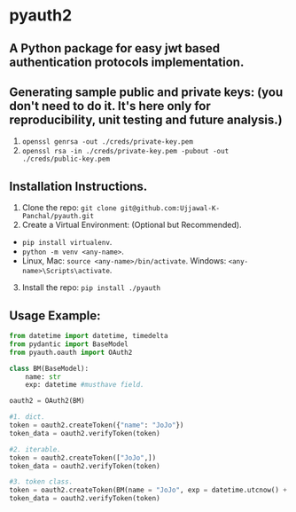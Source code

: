 # pyauth2
## A Python package for easy jwt based authentication protocols implementation.

## Generating sample public and private keys: (you don't need to do it. It's here only for reproducibility, unit testing and future analysis.)
1. `openssl genrsa -out ./creds/private-key.pem`
2. `openssl rsa -in ./creds/private-key.pem -pubout -out ./creds/public-key.pem`

## Installation Instructions.
1. Clone the repo: `git clone git@github.com:Ujjawal-K-Panchal/pyauth.git`
2. Create a Virtual Environment: (Optional but Recommended).
  - `pip install virtualenv`.
  - `python -m venv <any-name>`.
  - Linux, Mac: `source <any-name>/bin/activate`. Windows: `<any-name>\Scripts\activate`.
3. Install the repo: `pip install ./pyauth`

## Usage Example:

```python
from datetime import datetime, timedelta
from pydantic import BaseModel
from pyauth.oauth import OAuth2

class BM(BaseModel):
    name: str
    exp: datetime #musthave field.

oauth2 = OAuth2(BM)

#1. dict.
token = oauth2.createToken({"name": "JoJo"})
token_data = oauth2.verifyToken(token)

#2. iterable.
token = oauth2.createToken(["JoJo",])
token_data = oauth2.verifyToken(token)

#3. token class.
token = oauth2.createToken(BM(name = "JoJo", exp = datetime.utcnow() + timedelta(seconds = 5)))
token_data = oauth2.verifyToken(token)
```

